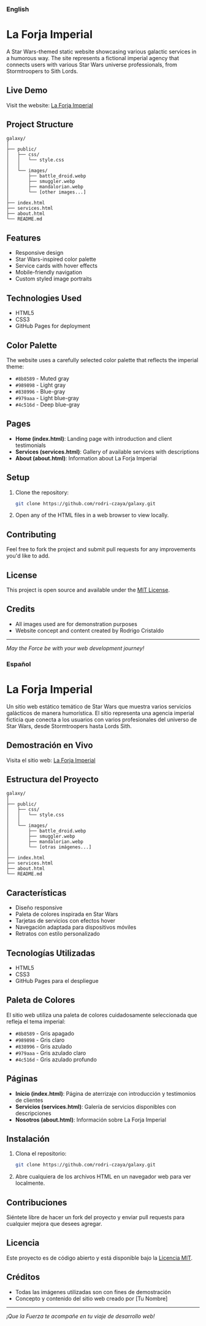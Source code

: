 ### English

# La Forja Imperial

A Star Wars-themed static website showcasing various galactic services in a humorous way. The site represents a fictional imperial agency that connects users with various Star Wars universe professionals, from Stormtroopers to Sith Lords.

## Live Demo

Visit the website: [La Forja Imperial](https://rodri-czaya.github.io/galaxy/)

## Project Structure

```
galaxy/
│
├── public/
│   ├── css/
│   │   └── style.css
│   │
│   └── images/
│       ├── battle_droid.webp
│       ├── smuggler.webp
│       ├── mandalorian.webp
│       └── [other images...]
│
├── index.html
├── services.html
├── about.html
└── README.md
```

## Features

- Responsive design
- Star Wars-inspired color palette
- Service cards with hover effects
- Mobile-friendly navigation
- Custom styled image portraits

## Technologies Used

- HTML5
- CSS3
- GitHub Pages for deployment

## Color Palette

The website uses a carefully selected color palette that reflects the imperial theme:

- `#8b8589` - Muted gray
- `#989898` - Light gray
- `#838996` - Blue-gray
- `#979aaa` - Light blue-gray
- `#4c516d` - Deep blue-gray

## Pages

- **Home (index.html)**: Landing page with introduction and client testimonials
- **Services (services.html)**: Gallery of available services with descriptions
- **About (about.html)**: Information about La Forja Imperial

## Setup

1. Clone the repository:
   ```bash
   git clone https://github.com/rodri-czaya/galaxy.git
   ```

2. Open any of the HTML files in a web browser to view locally.

## Contributing

Feel free to fork the project and submit pull requests for any improvements you'd like to add.

## License

This project is open source and available under the [MIT License](LICENSE).

## Credits

- All images used are for demonstration purposes
- Website concept and content created by Rodrigo Cristaldo

---
*May the Force be with your web development journey!*


### Español

# La Forja Imperial

Un sitio web estático temático de Star Wars que muestra varios servicios galácticos de manera humorística. El sitio representa una agencia imperial ficticia que conecta a los usuarios con varios profesionales del universo de Star Wars, desde Stormtroopers hasta Lords Sith.

## Demostración en Vivo

Visita el sitio web: [La Forja Imperial](https://rodri-czaya.github.io/galaxy/)

## Estructura del Proyecto

```
galaxy/
│
├── public/
│   ├── css/
│   │   └── style.css
│   │
│   └── images/
│       ├── battle_droid.webp
│       ├── smuggler.webp
│       ├── mandalorian.webp
│       └── [otras imágenes...]
│
├── index.html
├── services.html
├── about.html
└── README.md
```

## Características

- Diseño responsive
- Paleta de colores inspirada en Star Wars
- Tarjetas de servicios con efectos hover
- Navegación adaptada para dispositivos móviles
- Retratos con estilo personalizado

## Tecnologías Utilizadas

- HTML5
- CSS3
- GitHub Pages para el despliegue

## Paleta de Colores

El sitio web utiliza una paleta de colores cuidadosamente seleccionada que refleja el tema imperial:

- `#8b8589` - Gris apagado
- `#989898` - Gris claro
- `#838996` - Gris azulado
- `#979aaa` - Gris azulado claro
- `#4c516d` - Gris azulado profundo

## Páginas

- **Inicio (index.html)**: Página de aterrizaje con introducción y testimonios de clientes
- **Servicios (services.html)**: Galería de servicios disponibles con descripciones
- **Nosotros (about.html)**: Información sobre La Forja Imperial

## Instalación

1. Clona el repositorio:
   ```bash
   git clone https://github.com/rodri-czaya/galaxy.git
   ```

2. Abre cualquiera de los archivos HTML en un navegador web para ver localmente.

## Contribuciones

Siéntete libre de hacer un fork del proyecto y enviar pull requests para cualquier mejora que desees agregar.

## Licencia

Este proyecto es de código abierto y está disponible bajo la [Licencia MIT](LICENSE).

## Créditos

- Todas las imágenes utilizadas son con fines de demostración
- Concepto y contenido del sitio web creado por [Tu Nombre]

---
*¡Que la Fuerza te acompañe en tu viaje de desarrollo web!*